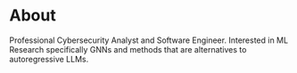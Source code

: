 # About

Professional Cybersecurity Analyst and Software Engineer. 
Interested in ML Research specifically GNNs and methods that are alternatives to autoregressive LLMs.


